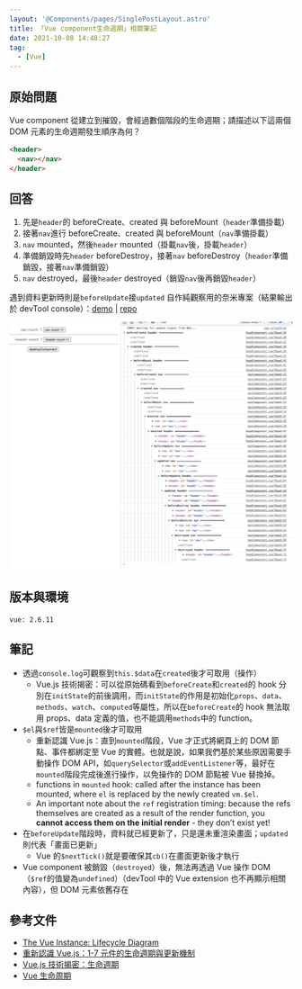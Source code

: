 ```yaml
---
layout: '@Components/pages/SinglePostLayout.astro'
title: 「Vue component生命週期」相關筆記
date: 2021-10-08 14:48:27
tag:
  - [Vue]
---
```


## 原始問題

Vue component 從建立到摧毀，會經過數個階段的生命週期；請描述以下這兩個 DOM 元素的生命週期發生順序為何？

```html
<header>
  <nav></nav>
</header>
```

## 回答

1. 先是`header`的 beforeCreate、created 與 beforeMount（`header`準備掛載）
1. 接著`nav`進行 beforeCreate、created 與 beforeMount（`nav`準備掛載）
1. `nav` mounted，然後`header` mounted（掛載`nav`後，掛載`header`）
1. 準備銷毀時先`header` beforeDestroy，接著`nav` beforeDestroy（`header`準備銷毀，接著`nav`準備銷毀）
1. `nav` destroyed，最後`header` destroyed（銷毀`nav`後再銷毀`header`）

遇到資料更新時則是`beforeUpdate`接`updated`
自作純觀察用的奈米專案（結果輸出於 devTool console）：[demo](https://tzynwang.github.io/vue-component-life-cycle/) | [repo](https://github.com/tzynwang/vue-component-life-cycle#readme)

![vue component life cycle](/2021/vue-component-life-cycle/vue-component-life-cycle.png)

## 版本與環境

```
vue: 2.6.11
```

## 筆記

- 透過`console.log`可觀察到`this.$data`在`created`後才可取用（操作）
  - Vue.js 技術揭密：可以從原始碼看到`beforeCreate`和`created`的 hook 分別在`initState`的前後調用，而`initState`的作用是初始化`props`、`data`、`methods`、`watch`、`computed`等屬性，所以在`beforeCreate`的 hook 無法取用 props、data 定義的值，也不能調用`methods`中的 function。
- `$el`與`$ref`皆是`mounted`後才可取用
  - 重新認識 Vue.js：直到`mounted`階段，Vue 才正式將網頁上的 DOM 節點、事件都綁定至 Vue 的實體。也就是說，如果我們基於某些原因需要手動操作 DOM API，如`querySelector`或`addEventListener`等，最好在`mounted`階段完成後進行操作，以免操作的 DOM 節點被 Vue 替換掉。
  - functions in `mounted` hook: called after the instance has been mounted, where `el` is replaced by the newly created `vm.$el`.
  - An important note about the `ref` registration timing: because the refs themselves are created as a result of the render function, you **cannot access them on the initial render** - they don’t exist yet!
- 在`beforeUpdate`階段時，資料就已經更新了，只是還未重渲染畫面；`updated`則代表「畫面已更新」
  - Vue 的`$nextTick()`就是要確保其`cb()`在畫面更新後才執行
- Vue component 被銷毀（`destroyed`）後，無法再透過 Vue 操作 DOM（`$ref`的值變為`undefined`）（devTool 中的 Vue extension 也不再顯示相關內容），但 DOM 元素依舊存在

## 參考文件

- [The Vue Instance: Lifecycle Diagram](https://vuejs.org/v2/guide/instance.html#Lifecycle-Diagram)
- [重新認識 Vue.js：1-7 元件的生命週期與更新機制](https://book.vue.tw/CH1/1-7-lifecycle.html)
- [Vue.js 技術揭密：生命週期](https://ustbhuangyi.github.io/vue-analysis/v2/components/lifecycle.html#%E7%94%9F%E5%91%BD%E5%91%A8%E6%9C%9F)
- [Vue 生命周期](https://juejin.cn/post/6844903811094413320)
